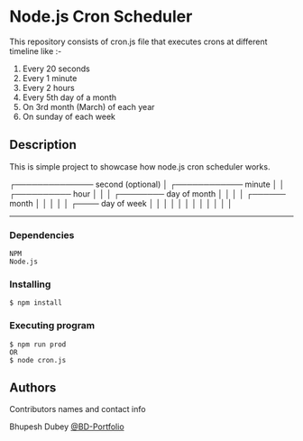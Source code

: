 # Node.js Cron Scheduler

This repository consists of cron.js file that executes crons at different timeline like :- 
1. Every 20 seconds
2. Every 1 minute
3. Every 2 hours
4. Every 5th day of a month
5. On 3rd month (March) of each year
6. On sunday of each week 

## Description

This is simple project to showcase how node.js cron scheduler works.

 ┌────────────── second (optional)
 │ ┌──────────── minute
 │ │ ┌────────── hour
 │ │ │ ┌──────── day of month
 │ │ │ │ ┌────── month
 │ │ │ │ │ ┌──── day of week
 │ │ │ │ │ │
 │ │ │ │ │ │
 * * * * * *

### Dependencies

```
NPM
Node.js
```

### Installing

```
$ npm install
```

### Executing program

```
$ npm run prod 
OR
$ node cron.js
```

## Authors

Contributors names and contact info

Bhupesh Dubey [@BD-Portfolio](https://github.com/BD-Portfolio)
